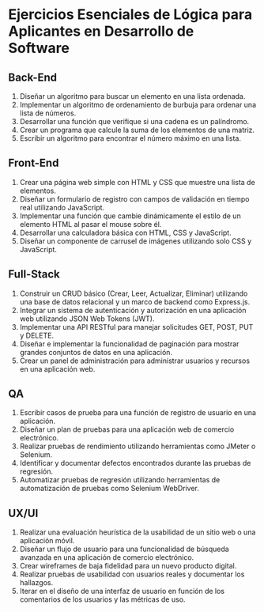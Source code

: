 # Ejercicios Esenciales de Lógica para Aplicantes en Desarrollo de Software

## Back-End

1. Diseñar un algoritmo para buscar un elemento en una lista ordenada.
2. Implementar un algoritmo de ordenamiento de burbuja para ordenar una lista de números.
3. Desarrollar una función que verifique si una cadena es un palíndromo.
4. Crear un programa que calcule la suma de los elementos de una matriz.
5. Escribir un algoritmo para encontrar el número máximo en una lista.

## Front-End

1. Crear una página web simple con HTML y CSS que muestre una lista de elementos.
2. Diseñar un formulario de registro con campos de validación en tiempo real utilizando JavaScript.
3. Implementar una función que cambie dinámicamente el estilo de un elemento HTML al pasar el mouse sobre él.
4. Desarrollar una calculadora básica con HTML, CSS y JavaScript.
5. Diseñar un componente de carrusel de imágenes utilizando solo CSS y JavaScript.

## Full-Stack

1. Construir un CRUD básico (Crear, Leer, Actualizar, Eliminar) utilizando una base de datos relacional y un marco de backend como Express.js.
2. Integrar un sistema de autenticación y autorización en una aplicación web utilizando JSON Web Tokens (JWT).
3. Implementar una API RESTful para manejar solicitudes GET, POST, PUT y DELETE.
4. Diseñar e implementar la funcionalidad de paginación para mostrar grandes conjuntos de datos en una aplicación.
5. Crear un panel de administración para administrar usuarios y recursos en una aplicación web.

## QA

1. Escribir casos de prueba para una función de registro de usuario en una aplicación.
2. Diseñar un plan de pruebas para una aplicación web de comercio electrónico.
3. Realizar pruebas de rendimiento utilizando herramientas como JMeter o Selenium.
4. Identificar y documentar defectos encontrados durante las pruebas de regresión.
5. Automatizar pruebas de regresión utilizando herramientas de automatización de pruebas como Selenium WebDriver.

## UX/UI

1. Realizar una evaluación heurística de la usabilidad de un sitio web o una aplicación móvil.
2. Diseñar un flujo de usuario para una funcionalidad de búsqueda avanzada en una aplicación de comercio electrónico.
3. Crear wireframes de baja fidelidad para un nuevo producto digital.
4. Realizar pruebas de usabilidad con usuarios reales y documentar los hallazgos.
5. Iterar en el diseño de una interfaz de usuario en función de los comentarios de los usuarios y las métricas de uso.
